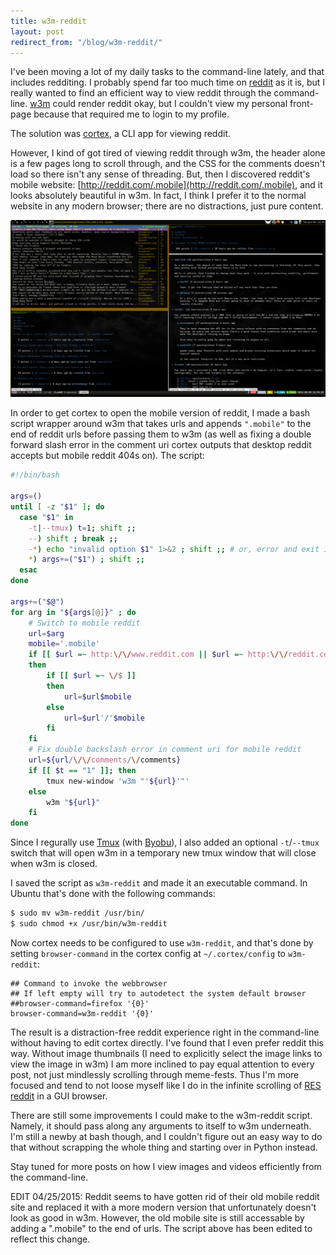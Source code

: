 ```yaml
---
title: w3m-reddit
layout: post
redirect_from: "/blog/w3m-reddit/"
---
```


I've been moving a lot of my daily tasks to the command-line lately, and that
includes redditing. I probably spend far too much time on
[reddit](http://reddit.com) as it is, but I really wanted to find an efficient
way to view reddit through the command-line.  [w3m](http://w3m.sourceforge.net/)
could render reddit okay, but I couldn't view my personal front-page because
that required me to login to my profile.
<!--excerpt-->

The solution was [cortex](http://cortex.glacicle.org/), a CLI app for viewing
reddit.

However, I kind of got tired of viewing reddit through w3m, the header alone is
a few pages long to scroll through, and the CSS for the comments doesn't load so
there isn't any sense of threading. But, then I discovered reddit's mobile
website: [http://reddit.com/.mobile](http://reddit.com/.mobile), and it looks absolutely
beautiful in w3m. In fact, I think I prefer it to the normal website in any
modern browser; there are no distractions, just pure content.

<a href="/img/blog/w3m_mobile_reddit.png"><img src="/img/blog/w3m_mobile_reddit.png" alt="m.reddit.com rendered in w3m"></a>

In order to get cortex to open the mobile version of reddit, I made a bash
script wrapper around w3m that takes urls and appends `".mobile"` to the end of
reddit urls before passing them to w3m (as well as fixing a double forward slash
error in the comment uri cortex outputs that desktop reddit accepts but mobile
reddit 404s on). The script:

~~~ bash
#!/bin/bash

args=()
until [ -z "$1" ]; do
  case "$1" in
    -t|--tmux) t=1; shift ;;
    --) shift ; break ;;
    -*) echo "invalid option $1" 1>&2 ; shift ;; # or, error and exit 1 just like getopt does
    *) args+=("$1") ; shift ;;
  esac
done

args+=("$@")
for arg in "${args[@]}" ; do
    # Switch to mobile reddit
    url=$arg
    mobile='.mobile'
    if [[ $url =~ http:\/\/www.reddit.com || $url =~ http:\/\/reddit.com ]]
    then
        if [[ $url =~ \/$ ]]
        then
            url=$url$mobile
        else
            url=$url'/'$mobile
        fi
    fi
    # Fix double backslash error in comment uri for mobile reddit
    url=${url/\/\/comments/\/comments}
    if [[ $t == "1" ]]; then
        tmux new-window 'w3m "'${url}'"'
    else
        w3m "${url}"
    fi
done
~~~

Since I regurally use [Tmux](http://tmux.sourceforge.net/) (with
[Byobu](http://byobu.co/)), I also added an optional `-t`/`--tmux` switch that
will open w3m in a temporary new tmux window that will close when w3m is closed.

I saved the script as `w3m-reddit` and made it an executable command. In Ubuntu
that's done with the following commands:

~~~ bash
$ sudo mv w3m-reddit /usr/bin/
$ sudo chmod +x /usr/bin/w3m-reddit
~~~

Now cortex needs to be configured to use `w3m-reddit`, and that's done by
setting `browser-command` in the cortex config at `~/.cortex/config` to
`w3m-reddit`:

    ## Command to invoke the webbrowser
    ## If left empty will try to autodetect the system default browser
    ##browser-command=firefox '{0}'
    browser-command=w3m-reddit '{0}'

The result is a distraction-free reddit experience right in the command-line
without having to edit cortex directly. I've found that I even prefer reddit
this way. Without image thumbnails (I need to explicitly select the image links
to view the image in w3m) I am more inclined to pay equal attention to every
post, not just mindlessly scrolling through meme-fests. Thus I'm more focused
and tend to not loose myself like I do in the infinite scrolling of [RES
reddit](http://redditenhancementsuite.com/) in a GUI browser.

There are still some improvements I could make to the w3m-reddit script. Namely,
it should pass along any arguments to itself to w3m underneath. I'm still a
newby at bash though, and I couldn't figure out an easy way to do that without
scrapping the whole thing and starting over in Python instead.

Stay tuned for more posts on how I view images and videos efficiently from the
command-line.

EDIT 04/25/2015: Reddit seems to have gotten rid of their old mobile reddit site
and replaced it with a more modern version that unfortunately doesn't look as
good in w3m. However, the old mobile site is still accessable by adding a
".mobile" to the end of urls. The script above has been edited to reflect this
change.
